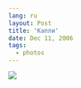 ```yaml
---
lang: ru
layout: Post
title: 'Капли'
date: Dec 11, 2006
tags:
  - photos
---
```


![](/images/blog/MG-5478-lj.jpg)
